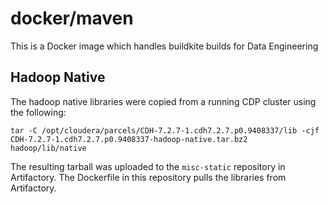 # docker/maven


This is a Docker image which handles buildkite builds for Data Engineering


## Hadoop Native

The hadoop native libraries were copied from a running CDP cluster using the
following:

```
tar -C /opt/cloudera/parcels/CDH-7.2.7-1.cdh7.2.7.p0.9408337/lib -cjf CDH-7.2.7-1.cdh7.2.7.p0.9408337-hadoop-native.tar.bz2 hadoop/lib/native
```

The resulting tarball was uploaded to the `misc-static` repository in
Artifactory.  The Dockerfile in this repository pulls the libraries from
Artifactory.
